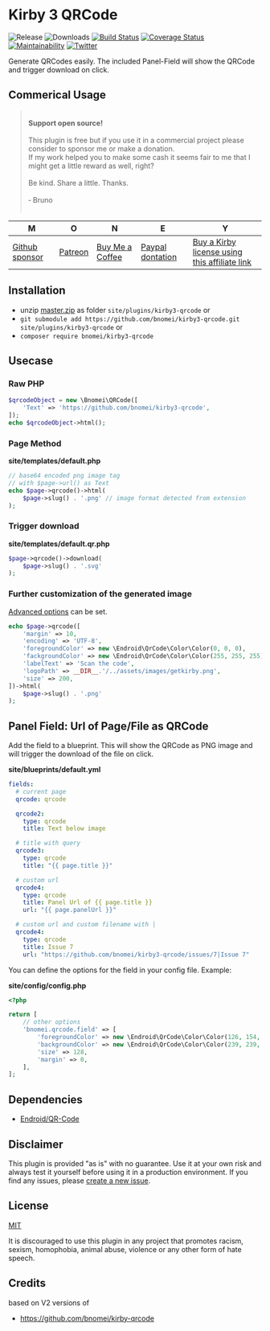 # Kirby 3 QRCode

![Release](https://flat.badgen.net/packagist/v/bnomei/kirby3-qrcode?color=ae81ff)
![Downloads](https://flat.badgen.net/packagist/dt/bnomei/kirby3-qrcode?color=272822)
[![Build Status](https://flat.badgen.net/travis/bnomei/kirby3-qrcode)](https://travis-ci.com/bnomei/kirby3-qrcode)
[![Coverage Status](https://flat.badgen.net/coveralls/c/github/bnomei/kirby3-qrcode)](https://coveralls.io/github/bnomei/kirby3-qrcode) 
[![Maintainability](https://flat.badgen.net/codeclimate/maintainability/bnomei/kirby3-qrcode)](https://codeclimate.com/github/bnomei/kirby3-qrcode) 
[![Twitter](https://flat.badgen.net/badge/twitter/bnomei?color=66d9ef)](https://twitter.com/bnomei)

Generate QRCodes easily. The included Panel-Field will show the QRCode and trigger download on click.

## Commerical Usage

> <br>
><b>Support open source!</b><br><br>
> This plugin is free but if you use it in a commercial project please consider to sponsor me or make a donation.<br>
> If my work helped you to make some cash it seems fair to me that I might get a little reward as well, right?<br><br>
> Be kind. Share a little. Thanks.<br><br>
> &dash; Bruno<br>
> &nbsp; 

| M | O | N | E | Y |
|---|----|---|---|---|
| [Github sponsor](https://github.com/sponsors/bnomei) | [Patreon](https://patreon.com/bnomei) | [Buy Me a Coffee](https://buymeacoff.ee/bnomei) | [Paypal dontation](https://www.paypal.me/bnomei/15) | [Buy a Kirby license using this affiliate link](https://a.paddle.com/v2/click/1129/35731?link=1170) |

## Installation

- unzip [master.zip](https://github.com/bnomei/kirby3-qrcode/archive/master.zip) as folder `site/plugins/kirby3-qrcode` or
- `git submodule add https://github.com/bnomei/kirby3-qrcode.git site/plugins/kirby3-qrcode` or
- `composer require bnomei/kirby3-qrcode`

## Usecase

### Raw PHP

```php
$qrcodeObject = new \Bnomei\QRCode([
    'Text' => 'https://github.com/bnomei/kirby3-qrcode',
]);
echo $qrcodeObject->html();
```

### Page Method

**site/templates/default.php**
```php
// base64 encoded png image tag
// with $page->url() as Text
echo $page->qrcode()->html(
    $page->slug() . '.png' // image format detected from extension
);
```

### Trigger download

**site/templates/default.qr.php**
```php
$page->qrcode()->download(
    $page->slug() . '.svg'
);
```

### Further customization of the generated image

[Advanced options](https://github.com/endroid/qr-code#usage-using-the-builder) can be set.
```php
echo $page->qrcode([
    'margin' => 10,
    'encoding' => 'UTF-8',
    'foregroundColor' => new \Endroid\QrCode\Color\Color(0, 0, 0),
    'fackgroundColor' => new \Endroid\QrCode\Color\Color(255, 255, 255),
    'labelText' => 'Scan the code',
    'logoPath' => __DIR__.'/../assets/images/getkirby.png',
    'size' => 200,
])->html(
    $page->slug() . '.png'
);
```

## Panel Field: Url of Page/File as QRCode

Add the field to a blueprint. This will show the QRCode as PNG image and will trigger the download of the file on click.

**site/blueprints/default.yml**
```yml
fields:
  # current page
  qrcode: qrcode

  qrcode2:
    type: qrcode
    title: Text below image

  # title with query
  qrcode3:
    type: qrcode
    title: "{{ page.title }}"

  # custom url
  qrcode4:
    type: qrcode
    title: Panel Url of {{ page.title }}
    url: "{{ page.panelUrl }}"

  # custom url and custom filename with |
  qrcode4:
    type: qrcode
    title: Issue 7
    url: "https://github.com/bnomei/kirby3-qrcode/issues/7|Issue 7"
```

You can define the options for the field in your config file. Example:

**site/config/config.php**
```php
<?php

return [
    // other options
    'bnomei.qrcode.field' => [
        'foregroundColor' => new \Endroid\QrCode\Color\Color(126, 154, 191),
        'backgroundColor' => new \Endroid\QrCode\Color\Color(239, 239, 239),
        'size' => 128,
        'margin' => 0,
    ],
];
```

## Dependencies

- [Endroid/QR-Code](https://github.com/endroid/qr-code)

## Disclaimer

This plugin is provided "as is" with no guarantee. Use it at your own risk and always test it yourself before using it in a production environment. If you find any issues, please [create a new issue](https://github.com/bnomei/kirby3-qrcode/issues/new).

## License

[MIT](https://opensource.org/licenses/MIT)

It is discouraged to use this plugin in any project that promotes racism, sexism, homophobia, animal abuse, violence or any other form of hate speech.

## Credits

based on V2 versions of
- https://github.com/bnomei/kirby-qrcode
